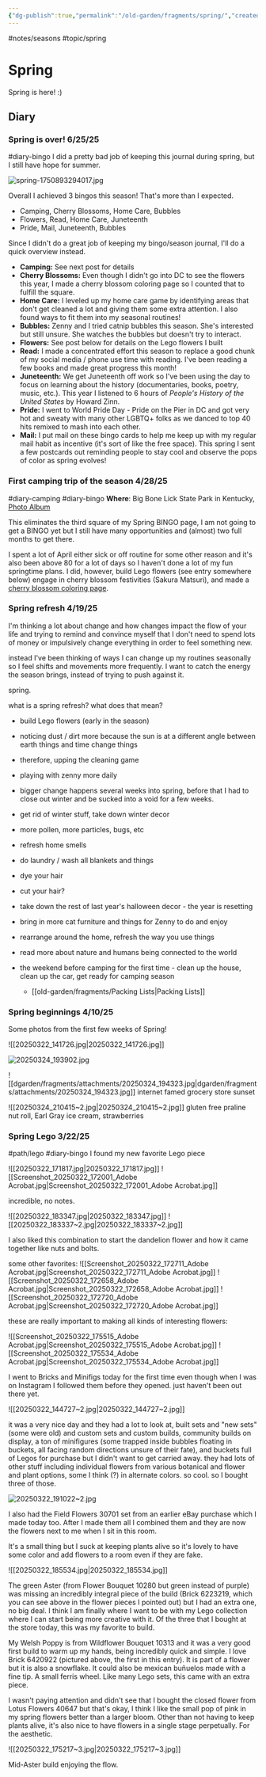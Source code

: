 ```yaml
---
{"dg-publish":true,"permalink":"/old-garden/fragments/spring/","created":"2025-03-22T19:29:07.044-04:00","updated":"2025-10-11T22:19:41.967-04:00"}
---
```


#notes/seasons #topic/spring 
# Spring
Spring is here! :)

## Diary

### Spring is over! 6/25/25
#diary-bingo 
I did a pretty bad job of keeping this journal during spring, but I still have hope for summer. 

![spring-1750893294017.jpg](/img/user/old-garden/fragments/attachments/spring-1750893294017.jpg)

Overall I achieved 3 bingos this season! That's more than I expected.
* Camping, Cherry Blossoms, Home Care, Bubbles
* Flowers, Read, Home Care, Juneteenth
* Pride, Mail, Juneteenth, Bubbles

Since I didn't do a great job of keeping my bingo/season journal, I'll do a quick overview instead.
* **Camping:** See next post for details
* **Cherry Blossoms:** Even though I didn't go into DC to see the flowers this year, I made a cherry blossom coloring page so I counted that to fulfill the square.
* **Home Care:** I leveled up my home care game by identifying areas that don't get cleaned a lot and giving them some extra attention. I also found ways to fit them into my seasonal routines!
* **Bubbles:** Zenny and I tried catnip bubbles this season. She's interested but still unsure. She watches the bubbles but doesn't try to interact.
* **Flowers:** See post below for details on the Lego flowers I built
* **Read:** I made a concentrated effort this season to replace a good chunk of my social media / phone use time with reading. I've been reading a few books and made great progress this month!
* **Juneteenth:** We get Juneteenth off work so I've been using the day to focus on learning about the history (documentaries, books, poetry, music, etc.). This year I listened to 6 hours of *People's History of the United States* by Howard Zinn.
* **Pride:** I went to World Pride Day - Pride on the Pier in DC and got very hot and sweaty with many other LGBTQ+ folks as we danced to top 40 hits remixed to mash into each other.
* **Mail:** I put mail on these bingo cards to help me keep up with my regular mail habit as incentive (it's sort of like the free space). This spring I sent a few postcards out reminding people to stay cool and observe the pops of color as spring evolves!
### First camping trip of the season 4/28/25
#diary-camping #diary-bingo 
**Where**: Big Bone Lick State Park in Kentucky, [Photo Album](https://myalbum.com/album/R3RKqj5EEEivFd/?invite=b677bb18-dda0-40a2-8721-14a1badb5b8e) 

This eliminates the third square of my Spring BINGO page, I am not going to get a BINGO yet but I still have many opportunities and (almost) two full months to get there.

I spent a lot of April either sick or off routine for some other reason and it's also been above 80 for a lot of days so I haven't done a lot of my fun springtime plans. I did, however, build Lego flowers (see entry somewhere below) engage in cherry blossom festivities (Sakura Matsuri), and made a [cherry blossom coloring page](https://zinetherapy.neocities.org/library/spring-cherryblossoms.png).
### Spring refresh 4/19/25
I'm thinking a lot about change and how changes impact the flow of your life and trying to remind and convince myself that I don't need to spend lots of money or impulsively change everything in order to feel something new. 

instead I've been thinking of ways I can change up my routines seasonally so I feel shifts and movements more frequently. I want to catch the energy the season brings, instead of trying to push against it. 

spring. 

what is a spring refresh? what does that mean?

- build Lego flowers (early in the season)
- noticing dust / dirt more because the sun is at a different angle between earth things and time change things
- therefore, upping the cleaning game
- playing with zenny more daily
- bigger change happens several weeks into spring, before that I had to close out winter and be sucked into a void for a few weeks.
- get rid of winter stuff, take down winter decor
- more pollen, more particles, bugs, etc
- refresh home smells
- do laundry / wash all blankets and things
- dye your hair
- cut your hair?
- take down the rest of last year's halloween decor - the year is resetting
- bring in more cat furniture and things for Zenny to do and enjoy
- rearrange around the home, refresh the way you use things
- read more about nature and humans being connected to the world

- the weekend before camping for the first time - clean up the house, clean up the car, get ready for camping season 
	- [[old-garden/fragments/Packing Lists\|Packing Lists]]

### Spring beginnings 4/10/25
Some photos from the first few weeks of Spring!

![[20250322_141726.jpg\|20250322_141726.jpg]]

![20250324_193902.jpg](/img/user/old-garden/fragments/attachments/20250324_193902.jpg)

![[dgarden/fragments/attachments/20250324_194323.jpg\|dgarden/fragments/attachments/20250324_194323.jpg]]
internet famed grocery store sunset

![[20250324_210415~2.jpg\|20250324_210415~2.jpg]]
gluten free praline nut roll, Earl Gray ice cream, strawberries

### Spring Lego 3/22/25
#path/lego #diary-bingo 
I found my new favorite Lego piece

![[20250322_171817.jpg\|20250322_171817.jpg]]
![[Screenshot_20250322_172001_Adobe Acrobat.jpg\|Screenshot_20250322_172001_Adobe Acrobat.jpg]]

incredible, no notes. 

![[20250322_183347.jpg\|20250322_183347.jpg]]
![[20250322_183337~2.jpg\|20250322_183337~2.jpg]]

I also liked this combination to start the dandelion flower and how it came together like nuts and bolts.

some other favorites:
![[Screenshot_20250322_172711_Adobe Acrobat.jpg\|Screenshot_20250322_172711_Adobe Acrobat.jpg]]
![[Screenshot_20250322_172658_Adobe Acrobat.jpg\|Screenshot_20250322_172658_Adobe Acrobat.jpg]]
![[Screenshot_20250322_172720_Adobe Acrobat.jpg\|Screenshot_20250322_172720_Adobe Acrobat.jpg]]

these are really important to making all kinds of interesting flowers:

![[Screenshot_20250322_175515_Adobe Acrobat.jpg\|Screenshot_20250322_175515_Adobe Acrobat.jpg]]
![[Screenshot_20250322_175534_Adobe Acrobat.jpg\|Screenshot_20250322_175534_Adobe Acrobat.jpg]]

I went to Bricks and Minifigs today for the first time even though when I was on Instagram I followed them before they opened. just haven't been out there yet. 

![[20250322_144727~2.jpg\|20250322_144727~2.jpg]]

it was a very nice day and they had a lot to look at, built sets and "new sets" (some were old) and custom sets and custom builds, community builds on display, a ton of minifigures (some trapped inside bubbles floating in buckets, all facing random directions unsure of their fate), and buckets full of Legos for purchase but I didn't want to get carried away.  they had lots of other stuff including individual flowers from various botanical and flower and plant options, some I think (?) in alternate colors. so cool. so I bought three of those.

![20250322_191022~2.jpg](/img/user/old-garden/fragments/attachments/20250322_191022~2.jpg)

I also had the Field Flowers 30701 set from an earlier eBay purchase which I made today too. After I made them all I combined them and they are now the flowers next to me when I sit in this room.

It's a small thing but I suck at keeping plants alive so it's lovely to have some color and add flowers to a room even if they are fake.

![[20250322_185534.jpg\|20250322_185534.jpg]]

The green Aster (from Flower Bouquet 10280 but green instead of purple) was missing an incredibly integral piece of the build (Brick 6223219, which you can see above in the flower pieces I pointed out) but I had an extra one, no big deal. I think I am finally where I want to be with my Lego collection where I can start being more creative with it. Of the three that I bought at the store today, this was my favorite to build.

My Welsh Poppy is from Wildflower Bouquet 10313 and it was a very good first build to warm up my hands, being incredibly quick and simple. I love Brick 6420922 (pictured above, the first in this entry). It is part of a flower but it is also a snowflake. It could also be mexican buñuelos made with a fine tip. A small ferris wheel. Like many Lego sets, this came with an extra piece. 

I wasn't paying attention and didn't see that I bought the closed flower from Lotus Flowers 40647 but that's okay, I think I like the small pop of pink in my spring flowers better than a larger bloom. Other than not having to keep plants alive, it's also nice to have flowers in a single stage perpetually. For the aesthetic.

![[20250322_175217~3.jpg\|20250322_175217~3.jpg]]

Mid-Aster build enjoying the flow.